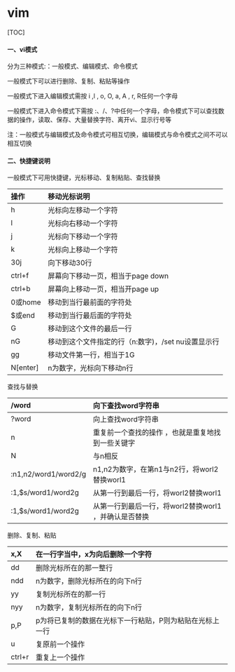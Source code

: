 # vim
[TOC]
#### 一、vi模式

分为三种模式:：一般模式、编辑模式、命令模式

一般模式下可以进行删除、复制、粘贴等操作

一般模式下进入编辑模式需按 i ,l , o, O, a, A , r, R任何一个字母

一般模式下进入命令模式下需按  :、/、?中任何一个字母，命令模式下可以查找数据的操作，读取、保存、大量替换字符、离开vi、显示行号等

注：一般模式与编辑模式及命令模式可相互切换，编辑模式与命令模式之间不可以相互切换

#### 二、快捷键说明

一般模式下可用快捷键，光标移动、复制粘贴、查找替换

| 操作       | 移动光标说明                         |
| :------- | :----------------------------- |
| h        | 光标向左移动一个字符                     |
| l        | 光标向右移动一个字符                     |
| j        | 光标向下移动一个字符                     |
| k        | 光标向上移动一个字符                     |
| 30j      | 向下移动30行                        |
| ctrl+f   | 屏幕向下移动一页，相当于page down          |
| ctrl+b   | 屏幕向上移动一页，相当开page up            |
| 0或home   | 移动到当行最前面的字符处                   |
| $或end    | 移动到当行最后面的字符处                   |
| G        | 移动到这个文件的最后一行                   |
| nG       | 移动到这个文件指定的行（n:数字)，/set nu设置显示行 |
| gg       | 移动文件第一行，相当于1G                  |
| N[enter] | n为数字，光标向下移动n行                  |

查找与替换

| /word                | 向下查找word字符串                      |
| :------------------- | :------------------------------- |
| ?word                | 向上查找word字符串                      |
| n                    | 重复前一个查找的操作 ，也就是重复地找到一些关键字        |
| N                    | 与n相反                             |
| :n1,n2/word1/word2/g | n1,n2为数字，在第n1与n2行，将worl2替换worl1  |
| :1,$s/word1/word2g   | 从第一行到最后一行，将worl2替换worl1          |
| :1,$s/word1/word2g   | 从第一行到最后一行，将worl2替换worl1 ，并确认是否替换 |

删除、复制、粘贴

| x,X    | 在一行字当中，x为向后删除一个字符             |
| :----- | :---------------------------- |
| dd     | 删除光标所在的那一整行                   |
| ndd    | n为数字，删除光标所在的向下n行              |
| yy     | 复制光标所在的那一行                    |
| nyy    | n为数字，复制光标所在的向下n行              |
| p,P    | p为将已复制的数据在光标下一行粘贴，P则为粘贴在光标上一行 |
| u      | 复原前一个操作                       |
| ctrl+r | 重复上一个操作                       |

<Valine></Valine>
